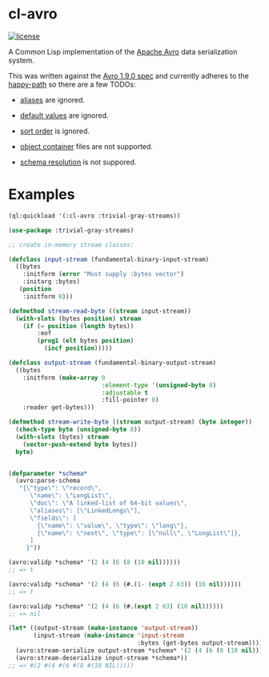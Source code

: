 # cl-avro

[![license](https://img.shields.io/badge/license-GPL%20v3-blue.svg)](https://github.com/SahilKang/cl-avro/blob/master/LICENSE)

A Common Lisp implementation of the
[Apache Avro](https://github.com/apache/avro) data serialization system.

This was written against the
[Avro 1.9.0 spec](https://avro.apache.org/docs/current/spec.html)
and currently adheres to the
[happy-path](https://en.wikipedia.org/wiki/Happy_path)
so there are a few TODOs:

* [aliases](https://avro.apache.org/docs/current/spec.html#Aliases)
are ignored.

* [default values](https://avro.apache.org/docs/current/spec.html#schema_record)
are ignored.

* [sort order](https://avro.apache.org/docs/current/spec.html#order)
is ignored.

* [object container](https://avro.apache.org/docs/current/spec.html#Object+Container+Files)
files are not supported.

* [schema resolution](https://avro.apache.org/docs/current/spec.html#Schema+Resolution)
is not suppored.

# Examples

```lisp
(ql:quickload '(:cl-avro :trivial-gray-streams))

(use-package :trivial-gray-streams)

;; create in-memory stream classes:

(defclass input-stream (fundamental-binary-input-stream)
  ((bytes
    :initform (error "Must supply :bytes vector")
    :initarg :bytes)
   (position
    :initform 0)))

(defmethod stream-read-byte ((stream input-stream))
  (with-slots (bytes position) stream
    (if (= position (length bytes))
        :eof
        (prog1 (elt bytes position)
          (incf position)))))

(defclass output-stream (fundamental-binary-output-stream)
  ((bytes
    :initform (make-array 0
                          :element-type '(unsigned-byte 8)
                          :adjustable t
                          :fill-pointer 0)
    :reader get-bytes)))

(defmethod stream-write-byte ((stream output-stream) (byte integer))
  (check-type byte (unsigned-byte 8))
  (with-slots (bytes) stream
    (vector-push-extend byte bytes))
  byte)


(defparameter *schema*
  (avro:parse-schema
   "{\"type\": \"record\",
      \"name\": \"LongList\",
      \"doc\": \"A linked-list of 64-bit values\",
      \"aliases\": [\"LinkedLongs\"],
      \"fields\": [
        {\"name\": \"value\", \"type\": \"long\"},
        {\"name\": \"next\", \"type\": [\"null\", \"LongList\"]},
      ]
     }"))

(avro:validp *schema* '(2 (4 (6 (8 (10 nil))))))
;; => t

(avro:validp *schema* '(2 (4 (6 (#.(1- (expt 2 63)) (10 nil))))))
;; => t

(avro:validp *schema* '(2 (4 (6 (#.(expt 2 63) (10 nil))))))
;; => nil

(let* ((output-stream (make-instance 'output-stream))
       (input-stream (make-instance 'input-stream
                                    :bytes (get-bytes output-stream))))
  (avro:stream-serialize output-stream *schema* '(2 (4 (6 (8 (10 nil))))))
  (avro:stream-deserialize input-stream *schema*))
;; => #(2 #(4 #(6 #(8 #(10 NIL)))))
```

